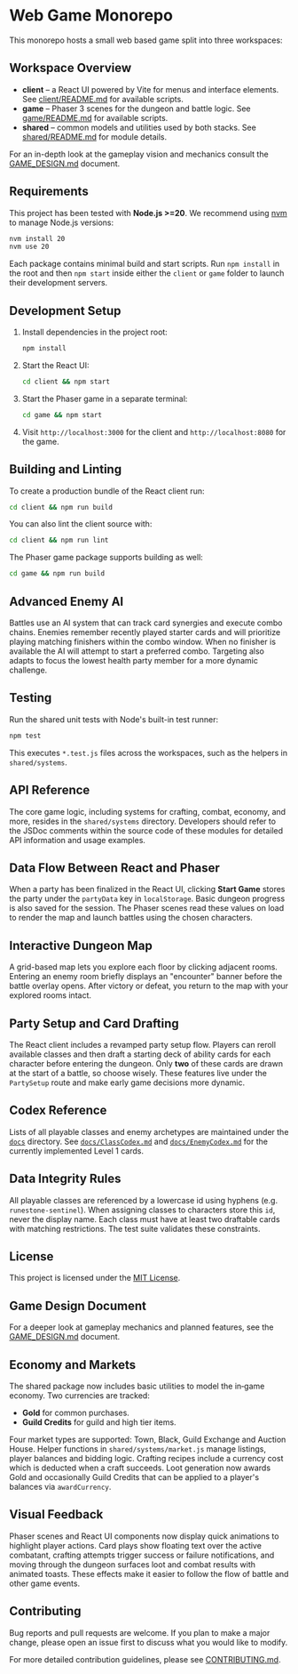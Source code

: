 # Web Game Monorepo

This monorepo hosts a small web based game split into three workspaces:

## Workspace Overview

- **client** – a React UI powered by Vite for menus and interface elements.
  See [client/README.md](client/README.md) for available scripts.
- **game** – Phaser 3 scenes for the dungeon and battle logic.
  See [game/README.md](game/README.md) for available scripts.
- **shared** – common models and utilities used by both stacks.
  See [shared/README.md](shared/README.md) for module details.

For an in-depth look at the gameplay vision and mechanics consult the
[GAME_DESIGN.md](GAME_DESIGN.md) document.

## Requirements

This project has been tested with **Node.js >=20**. We recommend using
[nvm](https://github.com/nvm-sh/nvm) to manage Node.js versions:

```bash
nvm install 20
nvm use 20
```

Each package contains minimal build and start scripts. Run `npm install` in the
root and then `npm start` inside either the `client` or `game` folder to launch
their development servers.

## Development Setup

1. Install dependencies in the project root:
   ```bash
   npm install
   ```
2. Start the React UI:
   ```bash
   cd client && npm start
   ```
3. Start the Phaser game in a separate terminal:
   ```bash
   cd game && npm start
   ```
4. Visit `http://localhost:3000` for the client and `http://localhost:8080` for the game.

## Building and Linting

To create a production bundle of the React client run:

```bash
cd client && npm run build
```

You can also lint the client source with:

```bash
cd client && npm run lint
```

The Phaser game package supports building as well:

```bash
cd game && npm run build
```

## Advanced Enemy AI

Battles use an AI system that can track card synergies and execute combo
chains. Enemies remember recently played starter cards and will prioritize
playing matching finishers within the combo window. When no finisher is
available the AI will attempt to start a preferred combo. Targeting also adapts
to focus the lowest health party member for a more dynamic challenge.

## Testing

Run the shared unit tests with Node's built-in test runner:

```bash
npm test
```

This executes `*.test.js` files across the workspaces, such as the helpers in
`shared/systems`.

## API Reference

The core game logic, including systems for crafting, combat, economy, and more, resides in the `shared/systems` directory. Developers should refer to the JSDoc comments within the source code of these modules for detailed API information and usage examples.

## Data Flow Between React and Phaser

When a party has been finalized in the React UI, clicking **Start Game**
stores the party under the `partyData` key in `localStorage`. Basic dungeon
progress is also saved for the session. The Phaser scenes read these values on
load to render the map and launch battles using the chosen characters.

## Interactive Dungeon Map

A grid-based map lets you explore each floor by clicking adjacent rooms. Entering
an enemy room briefly displays an "encounter" banner before the battle overlay
opens. After victory or defeat, you return to the map with your explored rooms
intact.

## Party Setup and Card Drafting

The React client includes a revamped party setup flow. Players can reroll
available classes and then draft a starting deck of ability cards for each
character before entering the dungeon. Only **two** of these cards are
drawn at the start of a battle, so choose wisely. These features live under the
`PartySetup` route and make early game decisions more dynamic.

## Codex Reference

Lists of all playable classes and enemy archetypes are maintained under the
[`docs`](docs) directory. See
[`docs/ClassCodex.md`](docs/ClassCodex.md) and
[`docs/EnemyCodex.md`](docs/EnemyCodex.md) for the currently implemented
Level&nbsp;1 cards.

## Data Integrity Rules

All playable classes are referenced by a lowercase id using hyphens (e.g. `runestone-sentinel`). When assigning classes to characters store this `id`, never the display name. Each class must have at least two draftable cards with matching restrictions. The test suite validates these constraints.


## License

This project is licensed under the [MIT License](LICENSE).

## Game Design Document

For a deeper look at gameplay mechanics and planned features, see the
[GAME_DESIGN.md](GAME_DESIGN.md) document.

## Economy and Markets

The shared package now includes basic utilities to model the in‑game economy.
Two currencies are tracked:

- **Gold** for common purchases.
- **Guild Credits** for guild and high tier items.

Four market types are supported: Town, Black, Guild Exchange and Auction House.
Helper functions in `shared/systems/market.js` manage listings, player balances
and bidding logic. Crafting recipes include a currency cost which is deducted
when a craft succeeds. Loot generation now awards Gold and occasionally Guild
Credits that can be applied to a player's balances via `awardCurrency`.

## Visual Feedback

Phaser scenes and React UI components now display quick animations
to highlight player actions. Card plays show floating text over the
active combatant, crafting attempts trigger success or failure
notifications, and moving through the dungeon surfaces loot and
combat results with animated toasts. These effects make it easier to
follow the flow of battle and other game events.

## Contributing

Bug reports and pull requests are welcome. If you plan to make a major
change, please open an issue first to discuss what you would like to
modify.

For more detailed contribution guidelines, please see [CONTRIBUTING.md](CONTRIBUTING.md).
